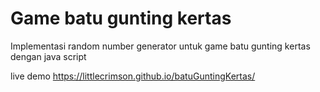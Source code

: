 # Game batu gunting kertas

Implementasi random number generator untuk game batu gunting kertas dengan java script

live demo
https://littlecrimson.github.io/batuGuntingKertas/
